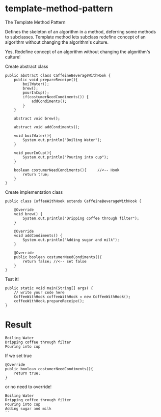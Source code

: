 # template-method-pattern

The Template Method Pattern

Defines the skeleton of an algorithm in a method, deferring some methods to subclasses. Template method lets subclass redefine concept of an algorithm without changing the algorithm's culture.

Yes, Redefine concept of an algorithm without changing the algorithm's culture!

Create abstract class
```
public abstract class CaffeineBeverageWithHook {
    public void prepareReceipe(){
        boilWater();
        brew();
        pourInCup();
        if(costumerNeedCondiments()) {
            addCondiments();
        }
    }

    abstract void brew();

    abstract void addCondiments();

    void boilWater(){
        System.out.println("Boiling Water");
    }

    void pourInCup(){
        System.out.println("Pouring into cup");
    }

    boolean costumerNeedCondiments(){     //<-- Hook
        return true;
    }
}
```

Create implementation class
```
public class CoffeeWithHook extends CaffeineBeverageWithHook {

    @Override
    void brew() {
        System.out.println("Dripping coffee through filter");
    }

    @Override
    void addCondiments() {
        System.out.println("Adding sugar and milk");
    }

    @Override
    public boolean costumerNeedCondiments(){
        return false; //<-- set false
    }
}
```

Test it!
```
public static void main(String[] args) {
    // write your code here
    CoffeeWithHook coffeeWithHook = new CoffeeWithHook();
    coffeeWithHook.prepareReceipe();
}
```

# Result
```
Boiling Water
Dripping coffee through filter
Pouring into cup
```

If we set true 
```
@Override
public boolean costumerNeedCondiments(){
    return true;
}
```

or no need to override!
```
Boiling Water
Dripping coffee through filter
Pouring into cup
Adding sugar and milk
``
